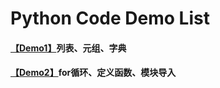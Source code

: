 # Python Code Demo List

#### [【Demo1】](https://github.com/x-jeff/Python_Code_Demo/tree/master/Demo1)列表、元组、字典

#### [【Demo2】](https://github.com/x-jeff/Python_Code_Demo/tree/master/Demo2)for循环、定义函数、模块导入